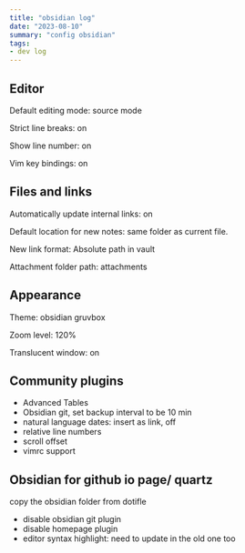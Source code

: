 ```yaml
---
title: "obsidian log"
date: "2023-08-10"
summary: "config obsidian"
tags:
- dev log
---
```



## Editor

Default editing mode: source mode

Strict line breaks: on

Show line number: on

Vim key bindings: on

## Files and links

Automatically update internal links: on

Default location for new notes: same folder as current file.

New link format: Absolute path in vault

Attachment folder path: attachments

## Appearance

Theme: obsidian gruvbox

Zoom level: 120%

Translucent window: on

## Community plugins

- Advanced Tables
- Obsidian git, set backup interval to be 10 min
- natural language dates: insert as link, off
- relative line numbers
- scroll offset
- vimrc support

## Obsidian for github io page/ quartz

copy the obsidian folder from dotifle
- disable obsidian git plugin
- disable homepage plugin
- editor syntax highlight: need to update in the old one too